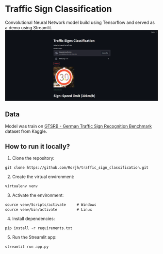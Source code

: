 # Traffic Sign Classification

Convolutional Neural Network model build using Tensorflow and served as a demo using Streamlit.
![Demo](demo.png)

## Data
Model was train on [GTSRB - German Traffic Sign Recognition Benchmark](https://www.kaggle.com/datasets/meowmeowmeowmeowmeow/gtsrb-german-traffic-sign) dataset from Kaggle.

## How to run it locally?
1. Clone the repository:
```console
git clone https://github.com/Rorjh/traffic_sign_classification.git
```
2. Create the virtual environment:
```console
virtualenv venv
```
3. Activate the environment:
```console
source venv/Scripts/activate     # Windows
source venv/bin/activate         # Linux
```
4. Install dependencies:
```console
pip install -r requirements.txt
```
5. Run the Streamlit app:
```console
streamlit run app.py
```
